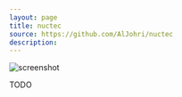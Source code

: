 ```yaml
---
layout: page
title: nuctec
source: https://github.com/AlJohri/nuctec
description: 
---
```


![screenshot]({{page.picture}})

TODO